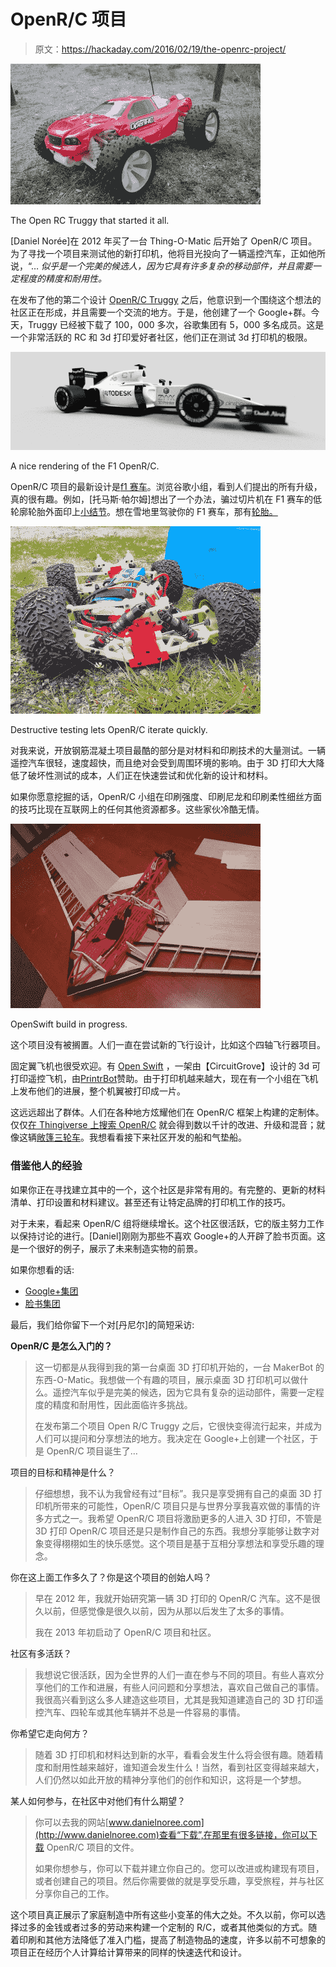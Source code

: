 # OpenR/C 项目

> 原文：<https://hackaday.com/2016/02/19/the-openrc-project/>

[![The Open RC Truggy that started it all.](img/149a3ac6efd50c56279b11fe48b28e60.png)](https://hackaday.com/wp-content/uploads/2016/02/open-rc-3d-printing-1000.jpg)

The Open RC Truggy that started it all.

[Daniel Norée]在 2012 年买了一台 Thing-O-Matic 后开始了 OpenR/C 项目。为了寻找一个项目来测试他的新打印机，他将目光投向了一辆遥控汽车，正如他所说，“… *似乎是一个完美的候选人，因为它具有许多复杂的移动部件，并且需要一定程度的精度和耐用性。*

在发布了他的第二个设计 [OpenR/C Truggy](http://www.thingiverse.com/thing:42198) 之后，他意识到一个围绕这个想法的社区正在形成，并且需要一个交流的地方。于是，他创建了一个 Google+群。今天，Truggy 已经被下载了 100，000 多次，谷歌集团有 5，000 多名成员。这是一个非常活跃的 RC 和 3d 打印爱好者社区，他们正在测试 3d 打印机的极限。

[![rcform1side](img/4d3f6faa18a6337e29d23f6f039bce21.png)](https://hackaday.com/wp-content/uploads/2016/02/rcform1side.jpg)

A nice rendering of the F1 OpenR/C.

OpenR/C 项目的最新设计是[f1 赛车](http://www.thingiverse.com/thing:1193309)。浏览谷歌小组，看到人们提出的所有升级，真的很有趣。例如，[托马斯·帕尔姆]想出了一个办法，骗过切片机在 F1 赛车的低轮廓轮胎外面印上[小结节](http://palmiga.com/new-open-rc-formula-1-tires-easter-egg/)。想在雪地里驾驶你的 F1 赛车，那有[轮胎。](https://www.youtube.com/watch?v=4gX_zpx4Mq4)

[![CrashedTruck](img/68f86b72181c78b56962ca0cb0692c58.png)](https://hackaday.com/wp-content/uploads/2016/02/crashedtruck.jpg)

Destructive testing lets OpenR/C iterate quickly.

对我来说，开放钢筋混凝土项目最酷的部分是对材料和印刷技术的大量测试。一辆遥控汽车很轻，速度超快，而且绝对会受到周围环境的影响。由于 3D 打印大大降低了破坏性测试的成本，人们正在快速尝试和优化新的设计和材料。

如果你愿意挖掘的话，OpenR/C 小组在印刷强度、印刷尼龙和印刷柔性细丝方面的技巧比现在互联网上的任何其他资源都多。这些家伙冷酷无情。

[![OpenSwift](img/8438b30d7ea23d851c4c8c779ba436af.png)](https://hackaday.com/wp-content/uploads/2016/02/2015-1.jpg)

OpenSwift build in progress.

这个项目没有被搁置。人们一直在尝试新的飞行设计，比如这个四轴飞行器项目。

固定翼飞机也很受欢迎。有 [Open Swift](https://github.com/CircuitGrove/OpenSwift) ，一架由【CircuitGrove】设计的 3d 可打印遥控飞机，由[PrintrBot](http://www.3ders.org/articles/20150222-canadian-engineer-3d-prints-the-openswift-a-very-cool-rc-flying-wing.html)赞助。由于打印机越来越大，现在有一个小组在飞机上发布他们的进展，整个机翼被打印成一片。

这远远超出了群体。人们在各种地方炫耀他们在 OpenR/C 框架上构建的定制体。仅仅[在 Thingiverse 上搜索 OpenR/C](http://www.thingiverse.com/search/page:6?q=openrc&sa=) 就会得到数以千计的改进、升级和混音；就像这辆[敞篷三轮车](http://www.thingiverse.com/thing:499130)。我想看看接下来社区开发的船和气垫船。

### 借鉴他人的经验

如果你正在寻找建立其中的一个，这个社区是非常有用的。有完整的、更新的材料清单、打印设置和材料建议。甚至还有让特定品牌的打印机工作的技巧。

对于未来，看起来 OpenR/C 组将继续增长。这个社区很活跃，它的版主努力工作以保持讨论的进行。[Daniel]刚刚为那些不喜欢 Google+的人开辟了脸书页面。这是一个很好的例子，展示了未来制造实物的前景。

如果你想看的话:

*   [Google+集团](https://plus.google.com/u/1/communities/112745535856143176146)
*   [脸书集团](https://www.facebook.com/groups/1111886228841596/)

最后，我们给你留下一个对[丹尼尔]的简短采访:

**OpenR/C 是怎么入门的？**

> 这一切都是从我得到我的第一台桌面 3D 打印机开始的，一台 MakerBot 的东西-O-Matic。我想做一个有趣的项目，展示桌面 3D 打印机可以做什么。遥控汽车似乎是完美的候选，因为它具有复杂的运动部件，需要一定程度的精度和耐用性，因此面临许多挑战。
> 
> 在发布第二个项目 Open R/C Truggy 之后，它很快变得流行起来，并成为人们可以提问和分享想法的地方。我决定在 Google+上创建一个社区，于是 OpenR/C 项目诞生了…

项目的目标和精神是什么？

> 仔细想想，我不认为我曾经有过“目标”。我只是享受拥有自己的桌面 3D 打印机所带来的可能性，OpenR/C 项目只是与世界分享我喜欢做的事情的许多方式之一。我希望 OpenR/C 项目将激励更多的人进入 3D 打印，不管是 3D 打印 OpenR/C 项目还是只是制作自己的东西。我想分享能够让数字对象变得栩栩如生的快乐感觉。这个项目是基于互相分享想法和享受乐趣的理念。

你在这上面工作多久了？你是这个项目的创始人吗？

> 早在 2012 年，我就开始研究第一辆 3D 打印的 OpenR/C 汽车。这不是很久以前，但感觉像是很久以前，因为从那以后发生了太多的事情。
> 
> 我在 2013 年初启动了 OpenR/C 项目和社区。

社区有多活跃？

> 我想说它很活跃，因为全世界的人们一直在参与不同的项目。有些人喜欢分享他们的工作和进展，有些人问问题和分享想法，喜欢自己做自己的事情。我很高兴看到这么多人建造这些项目，尤其是我知道建造自己的 3D 打印遥控汽车、四轮车或其他车辆并不总是一件容易的事情。

你希望它走向何方？

> 随着 3D 打印机和材料达到新的水平，看看会发生什么将会很有趣。随着精度和耐用性越来越好，谁知道会发生什么！当然，看到社区变得越来越大，人们仍然以如此开放的精神分享他们的创作和知识，这将是一个梦想。

某人如何参与，在社区中对他们有什么期望？

> 你可以去我的网站[www.danielnoree.com](http://www.danielnoree.com)查看“下载”,在那里有很多链接，你可以下载 OpenR/C 项目的文件。
> 
> 如果你想参与，你可以下载并建立你自己的。您可以改进或构建现有项目，或者创建自己的项目。然后你需要做的就是享受乐趣，享受旅程，并与社区分享你自己的工作。

这个项目真正展示了家庭制造中所有这些小变革的伟大之处。不久以前，你可以选择过多的金钱或者过多的劳动来构建一个定制的 R/C，或者其他类似的方式。随着印刷和其他方法降低了准入门槛，提高了制造物品的速度，许多以前不可想象的项目正在经历个人计算给计算带来的同样的快速迭代和设计。